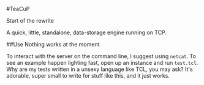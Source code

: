#TeaCuP

Start of the rewrite

A quick, little, standalone, data-storage engine running on TCP.

##Use
Nothing works at the moment

To interact with the server on the command line, I suggest using `netcat`. To see an example happen lighting fast, open up an instance and run `test.tcl`. Why are my tests written in a unsexy language like TCL, you may ask? It's adorable, super small to write for stuff like this, and it just works.
